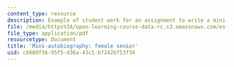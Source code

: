 ```yaml
---
content_type: resource
description: Example of student work for an assignment to write a mini-autobiography.
file: /media/https%3A/open-learning-course-data-rc.s3.amazonaws.com/es-s60-the-art-and-science-of-happiness-spring-2013/cb689f3695f5d36a43c1b7242b753f34_MITES_S10S13_FemaleBio.pdf
file_type: application/pdf
resourcetype: Document
title: 'Mini-autobiography: female senior'
uid: cb689f36-95f5-d36a-43c1-b7242b753f34
---
```

